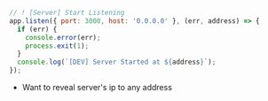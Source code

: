 ```js
// ! [Server] Start Listening
app.listen({ port: 3000, host: '0.0.0.0' }, (err, address) => {
  if (err) {
    console.error(err);
    process.exit(1);
  }
  console.log(`[DEV] Server Started at ${address}`);
});
```

* Want to reveal server's ip to any address